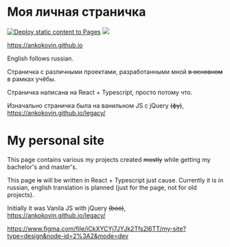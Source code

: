 # Моя личная страничка
[![Deploy static content to Pages](https://github.com/ankokovin/ankokovin.github.io/actions/workflows/deploy.yml/badge.svg?branch=main)](https://github.com/ankokovin/ankokovin.github.io/actions/workflows/deploy.yml) <img src="https://img.shields.io/github/last-commit/ankokovin/ankokovin.github.io/main"/>

https://ankokovin.github.io

English follows russian.

Страничка с различными проектами, разработанными мной <del>в основном</del> в рамках учёбы.

Страничка написана на React + Typescript, просто потому что.

Изначально страничка была на ванильном JS с jQuery <del>(фу)</del>, https://ankokovin.github.io/legacy/

# My personal site

This page contains various my projects created <del>mostly</del> while getting my bachelor's and master's. 

This page <del>is</del> will be written in React + Typescript just cause. Currently it is in russian, english translation is planned (just for the page, not for old projects).  

Initially it was Vanila JS with jQuery <del>(boo)</del>, https://ankokovin.github.io/legacy/

https://www.figma.com/file/iCkXYCYj7JYJk2Tfs2l6TT/my-site?type=design&node-id=2%3A2&mode=dev